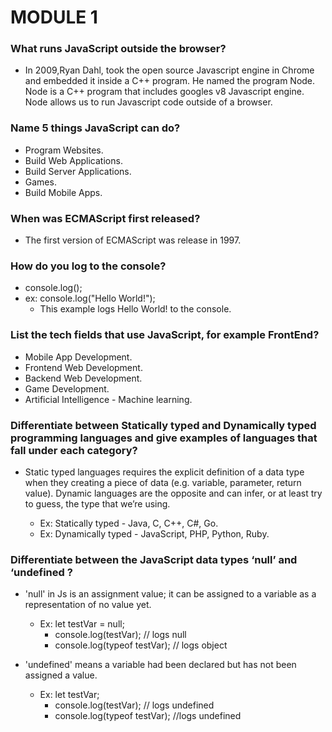 # MODULE 1

### What runs JavaScript outside the browser?

* In 2009,Ryan Dahl, took the open source Javascript engine in Chrome and embedded it inside a C++ program. He named the program Node. Node is a C++ program that includes googles v8 Javascript engine. Node allows us to run Javascript code outside of a browser.

### Name 5 things JavaScript can do?

* Program Websites.
* Build Web Applications.
* Build Server Applications.
* Games.
* Build Mobile Apps.

### When was ECMAScript first released?

* The first version of ECMAScript was release in 1997.

### How do you log to the console?

* console.log();
* ex: console.log("Hello World!");
  * This example logs Hello World! to the console.

### List the tech fields that use JavaScript, for example FrontEnd?

* Mobile App Development.
* Frontend Web Development.
* Backend Web Development.
* Game Development.
* Artificial Intelligence - Machine learning.

### Differentiate between Statically typed and Dynamically typed programming languages and give examples of languages that fall under each category?

* Static typed languages requires the explicit definition of a data type when they creating a piece of data (e.g. variable, parameter, return value). Dynamic languages are the opposite and can infer, or at least try to guess, the type that we’re using.

  * Ex: Statically typed - Java, C, C++, C#, Go.
  * Ex: Dynamically typed - JavaScript, PHP, Python, Ruby.

### Differentiate between the JavaScript data types ‘null’ and ‘undefined&nbsp;?

* 'null' in Js is an assignment value; it can be assigned to a variable as a representation of no value yet.
  * Ex: let testVar = null;
    * console.log(testVar); // logs null
    * console.log(typeof testVar); // logs object

* 'undefined' means a variable had been declared but has not been assigned a value.
  * Ex: let testVar;
    * console.log(testVar); // logs undefined
    * console.log(typeof testVar); //logs undefined
